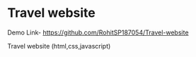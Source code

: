 # Travel website 

Demo Link- https://github.com/RohitSP187054/Travel-website

 Travel website (html,css,javascript)
